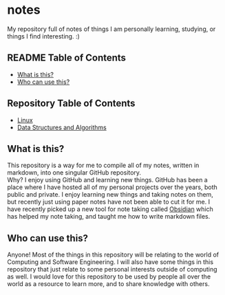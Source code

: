 # notes
My repository full of notes of things I am personally learning, studying, or things I find interesting. :)

## README Table of Contents
- [What is this?](#what-is-this)
- [Who can use this?](#who-can-use-this)

## Repository Table of Contents
- [Linux](/linux/linux.md)
- [Data Structures and Algorithms](/dsa/dsa.md)


## What is this?
This repository is a way for me to compile all of my notes, written in markdown, into one singular GitHub repository. 
<br/> Why? I enjoy using GitHub and learning new things. GitHub has been a place where I have hosted all of my personal projects over the years, both public and private. I enjoy learning new things and taking notes on them, but recently just using paper notes have not been able to cut it for me. I have recently picked up a new tool for note taking called [Obsidian](https://obsidian.md/) which has helped my note taking, and taught me how to write markdown files.

## Who can use this?
Anyone! Most of the things in this repository will be relating to the world of Computing and Software Engineering. I will also have some things in this repository that just relate to some personal interests outside of computing as well. I would love for this repository to be used by people all over the world as a resource to learn more, and to share knowledge with others.
